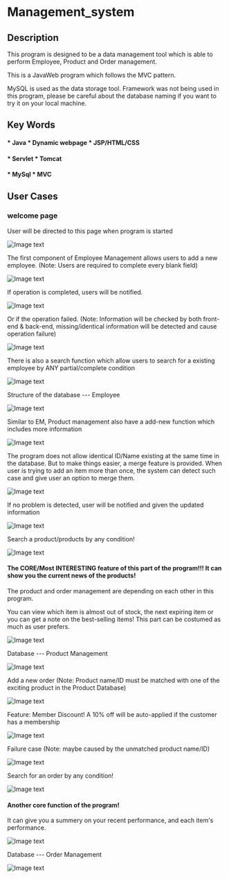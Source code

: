 # Management_system

## Description 

This program is designed to be a data management tool which is able to perform Employee, Product and Order management.

This is a JavaWeb program which follows the MVC pattern. 

MySQL is used as the data storage tool. Framework was not being used in this program, please be careful about the database naming if you want to try it on your local machine.

## Key Words
#### * Java   * Dynamic webpage   * JSP/HTML/CSS
#### * Servlet    * Tomcat  
#### * MySql  * MVC  

## User Cases

### welcome page

User will be directed to this page when program is started

![Image text](https://github.com/JamesW121/Management_system/blob/master/image/1.PNG)


The first component of Employee Management allows users to add a new employee.
(Note: Users are required to complete every blank field)

![Image text](https://github.com/JamesW121/Management_system/blob/master/image/2.PNG)


If operation  is completed, users will be notified.

![Image text](https://github.com/JamesW121/Management_system/blob/master/image/3.PNG)


Or if the operation failed.
(Note: Information will be checked by both front-end & back-end, missing/identical information will be detected and cause operation failure)

![Image text](https://github.com/JamesW121/Management_system/blob/master/image/5.PNG)


There is also a search function which allow users to search for a existing employee by ANY partial/complete condition 

![Image text](https://github.com/JamesW121/Management_system/blob/master/image/4.PNG)


Structure of the database --- Employee

![Image text](https://github.com/JamesW121/Management_system/blob/master/image/6.PNG)


Similar to EM, Product management also have a add-new function which includes more information

![Image text](https://github.com/JamesW121/Management_system/blob/master/image/11.PNG)


The program does not allow identical ID/Name existing at the same time in the database. But to make things easier, a merge feature is provided. When user is trying to add an item more than once, the system can detect such case and give user an option to merge them.

![Image text](https://github.com/JamesW121/Management_system/blob/master/image/12.PNG)


If no problem is detected, user will be notified and given the updated information

![Image text](https://github.com/JamesW121/Management_system/blob/master/image/13.PNG)


Search a product/products by any condition!

![Image text](https://github.com/JamesW121/Management_system/blob/master/image/14.PNG)


#### The CORE/Most INTERESTING feature of this part of the program!!! It can show you the current news of the products!

The product and order management are depending on each other in this program. 

You can view which item is almost out of stock, the next expiring item or you can get a note on the best-selling items! This part can be  costumed as much as user prefers.

![Image text](https://github.com/JamesW121/Management_system/blob/master/image/15.PNG)


Database --- Product Management

![Image text](https://github.com/JamesW121/Management_system/blob/master/image/16.PNG)


Add a new order
(Note: Product name/ID must be matched with one of the exciting product in the Product Database)

![Image text](https://github.com/JamesW121/Management_system/blob/master/image/21.PNG)


Feature: Member Discount! A 10% off will be auto-applied if the customer has a membership 

![Image text](https://github.com/JamesW121/Management_system/blob/master/image/22.PNG)


Failure case
(Note: maybe caused by the unmatched product name/ID)

![Image text](https://github.com/JamesW121/Management_system/blob/master/image/23.PNG)


Search for an order by any condition!

![Image text](https://github.com/JamesW121/Management_system/blob/master/image/24.PNG)


#### Another core function of the program! 

It can give you a summery on your recent performance, and each item's performance.

![Image text](https://github.com/JamesW121/Management_system/blob/master/image/25.PNG)


Database --- Order Management

![Image text](https://github.com/JamesW121/Management_system/blob/master/image/26.PNG)


